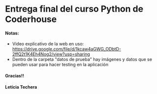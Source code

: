 # Entrega final del curso Python de Coderhouse

#### Notas:
- Video explicativo de la web en uso: https://drive.google.com/file/d/1kcaw4aGWG_ODbtD-2ffQ2t1K4Eh4Nog2/view?usp=sharing
- Dentro de la carpeta "datos de prueba" hay imágenes y datos que se pueden usar para hacer testing en la aplicación

#### Gracias!!
#### Leticia Techera
